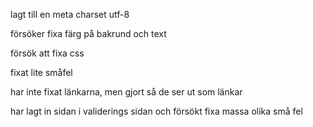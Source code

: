lagt till en meta charset utf-8

försöker fixa färg på bakrund och text

försök att fixa css

fixat lite småfel

har inte fixat länkarna, men gjort så de ser ut som länkar

har lagt in sidan i validerings sidan och försökt fixa massa olika små fel